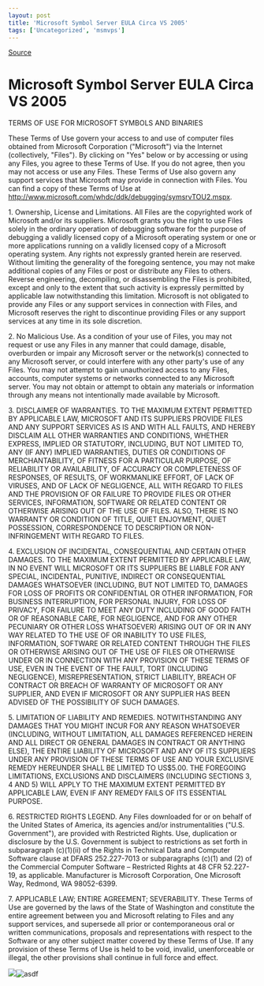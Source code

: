 ```yaml
---
layout: post
title: 'Microsoft Symbol Server EULA Circa VS 2005'
tags: ['Uncategorized', 'msmvps']
---
```

[Source](http://blogs.msmvps.com/peterritchie/2008/01/03/microsoft-symbol-server-eula-circa-vs-2005/ "Permalink to Microsoft Symbol Server EULA Circa VS 2005")

# Microsoft Symbol Server EULA Circa VS 2005

TERMS OF USE FOR MICROSOFT SYMBOLS AND BINARIES

These Terms of Use govern your access to and use of computer files obtained from Microsoft Corporation ("Microsoft") via the Internet (collectively, "Files"). By clicking on "Yes" below or by accessing or using any Files, you agree to these Terms of Use. If you do not agree, then you may not access or use any Files. These Terms of Use also govern any support services that Microsoft may provide in connection with Files. You can find a copy of these Terms of Use at <http://www.microsoft.com/whdc/ddk/debugging/symsrvTOU2.mspx>.

1\. Ownership, License and Limitations. All Files are the copyrighted work of Microsoft and/or its suppliers. Microsoft grants you the right to use Files solely in the ordinary operation of debugging software for the purpose of debugging a validly licensed copy of a Microsoft operating system or one or more applications running on a validly licensed copy of a Microsoft operating system. Any rights not expressly granted herein are reserved. Without limiting the generality of the foregoing sentence, you may not make additional copies of any Files or post or distribute any Files to others. Reverse engineering, decompiling, or disassembling the Files is prohibited, except and only to the extent that such activity is expressly permitted by applicable law notwithstanding this limitation. Microsoft is not obligated to provide any Files or any support services in connection with Files, and Microsoft reserves the right to discontinue providing Files or any support services at any time in its sole discretion.

2\. No Malicious Use. As a condition of your use of Files, you may not request or use any Files in any manner that could damage, disable, overburden or impair any Microsoft server or the network(s) connected to any Microsoft server, or could interfere with any other party's use of any Files. You may not attempt to gain unauthorized access to any Files, accounts, computer systems or networks connected to any Microsoft server. You may not obtain or attempt to obtain any materials or information through any means not intentionally made available by Microsoft.

3\. DISCLAIMER OF WARRANTIES. TO THE MAXIMUM EXTENT PERMITTED BY APPLICABLE LAW, MICROSOFT AND ITS SUPPLIERS PROVIDE FILES AND ANY SUPPORT SERVICES AS IS AND WITH ALL FAULTS, AND HEREBY DISCLAIM ALL OTHER WARRANTIES AND CONDITIONS, WHETHER EXPRESS, IMPLIED OR STATUTORY, INCLUDING, BUT NOT LIMITED TO, ANY (IF ANY) IMPLIED WARRANTIES, DUTIES OR CONDITIONS OF MERCHANTABILITY, OF FITNESS FOR A PARTICULAR PURPOSE, OF RELIABILITY OR AVAILABILITY, OF ACCURACY OR COMPLETENESS OF RESPONSES, OF RESULTS, OF WORKMANLIKE EFFORT, OF LACK OF VIRUSES, AND OF LACK OF NEGLIGENCE, ALL WITH REGARD TO FILES AND THE PROVISION OF OR FAILURE TO PROVIDE FILES OR OTHER SERVICES, INFORMATION, SOFTWARE OR RELATED CONTENT OR OTHERWISE ARISING OUT OF THE USE OF FILES. ALSO, THERE IS NO WARRANTY OR CONDITION OF TITLE, QUIET ENJOYMENT, QUIET POSSESSION, CORRESPONDENCE TO DESCRIPTION OR NON-INFRINGEMENT WITH REGARD TO FILES.

4\. EXCLUSION OF INCIDENTAL, CONSEQUENTIAL AND CERTAIN OTHER DAMAGES. TO THE MAXIMUM EXTENT PERMITTED BY APPLICABLE LAW, IN NO EVENT WILL MICROSOFT OR ITS SUPPLIERS BE LIABLE FOR ANY SPECIAL, INCIDENTAL, PUNITIVE, INDIRECT OR CONSEQUENTIAL DAMAGES WHATSOEVER (INCLUDING, BUT NOT LIMITED TO, DAMAGES FOR LOSS OF PROFITS OR CONFIDENTIAL OR OTHER INFORMATION, FOR BUSINESS INTERRUPTION, FOR PERSONAL INJURY, FOR LOSS OF PRIVACY, FOR FAILURE TO MEET ANY DUTY INCLUDING OF GOOD FAITH OR OF REASONABLE CARE, FOR NEGLIGENCE, AND FOR ANY OTHER PECUNIARY OR OTHER LOSS WHATSOEVER) ARISING OUT OF OR IN ANY WAY RELATED TO THE USE OF OR INABILITY TO USE FILES, INFORMATION, SOFTWARE OR RELATED CONTENT THROUGH THE FILES OR OTHERWISE ARISING OUT OF THE USE OF FILES OR OTHERWISE UNDER OR IN CONNECTION WITH ANY PROVISION OF THESE TERMS OF USE, EVEN IN THE EVENT OF THE FAULT, TORT (INCLUDING NEGLIGENCE), MISREPRESENTATION, STRICT LIABILITY, BREACH OF CONTRACT OR BREACH OF WARRANTY OF MICROSOFT OR ANY SUPPLIER, AND EVEN IF MICROSOFT OR ANY SUPPLIER HAS BEEN ADVISED OF THE POSSIBILITY OF SUCH DAMAGES.

5\. LIMITATION OF LIABILITY AND REMEDIES. NOTWITHSTANDING ANY DAMAGES THAT YOU MIGHT INCUR FOR ANY REASON WHATSOEVER (INCLUDING, WITHOUT LIMITATION, ALL DAMAGES REFERENCED HEREIN AND ALL DIRECT OR GENERAL DAMAGES IN CONTRACT OR ANYTHING ELSE), THE ENTIRE LIABILITY OF MICROSOFT AND ANY OF ITS SUPPLIERS UNDER ANY PROVISION OF THESE TERMS OF USE AND YOUR EXCLUSIVE REMEDY HEREUNDER SHALL BE LIMITED TO US$5.00. THE FOREGOING LIMITATIONS, EXCLUSIONS AND DISCLAIMERS (INCLUDING SECTIONS 3, 4 AND 5) WILL APPLY TO THE MAXIMUM EXTENT PERMITTED BY APPLICABLE LAW, EVEN IF ANY REMEDY FAILS OF ITS ESSENTIAL PURPOSE.

6\. RESTRICTED RIGHTS LEGEND. Any Files downloaded for or on behalf of the United States of America, its agencies and/or instrumentalities ("U.S. Government"), are provided with Restricted Rights. Use, duplication or disclosure by the U.S. Government is subject to restrictions as set forth in subparagraph (c)(1)(ii) of the Rights in Technical Data and Computer Software clause at DFARS 252.227-7013 or subparagraphs (c)(1) and (2) of the Commercial Computer Software – Restricted Rights at 48 CFR 52.227-19, as applicable. Manufacturer is Microsoft Corporation, One Microsoft Way, Redmond, WA 98052-6399.

7\. APPLICABLE LAW; ENTIRE AGREEMENT; SEVERABILITY. These Terms of Use are governed by the laws of the State of Washington and constitute the entire agreement between you and Microsoft relating to Files and any support services, and supersede all prior or contemporaneous oral or written communications, proposals and representations with respect to the Software or any other subject matter covered by these Terms of Use. If any provision of these Terms of Use is held to be void, invalid, unenforceable or illegal, the other provisions shall continue in full force and effect.

![][1]![asdf][1]

[1]: http://msmvps.com/photos/peterritchie/images/1435438/original.aspx


